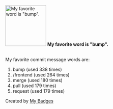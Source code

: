 <img src="https://my-badges.github.io/my-badges/favorite-word.png" alt="My favorite word is &quot;bump&quot;." title="My favorite word is &quot;bump&quot;." width="128">
<strong>My favorite word is &quot;bump&quot;.</strong>
<br><br>

My favorite commit message words are:

1. bump (used 338 times)
2. /frontend (used 264 times)
3. merge (used 180 times)
4. pull (used 179 times)
5. request (used 179 times)


Created by <a href="https://github.com/my-badges/my-badges">My Badges</a>
